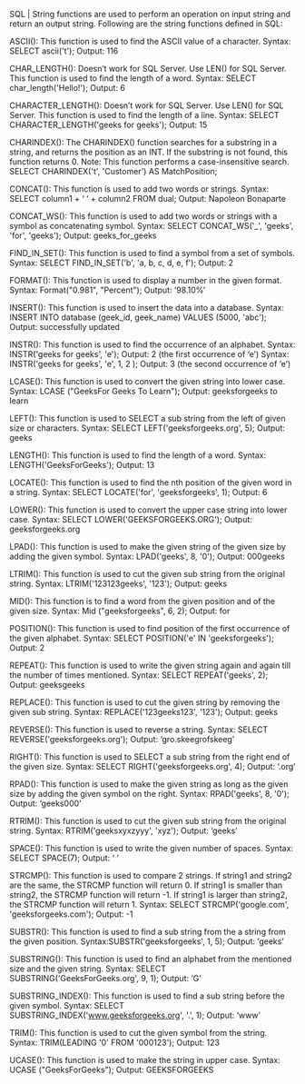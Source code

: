SQL | String functions are used to perform an operation on input string and return an output string.
Following are the string functions defined in SQL:

ASCII(): This function is used to find the ASCII value of a character.
Syntax: SELECT ascii('t');
Output: 116

CHAR_LENGTH(): Doesn’t work for SQL Server. Use LEN() for SQL Server. This function is used to find the length of a word.
Syntax: SELECT char_length('Hello!');
Output: 6

CHARACTER_LENGTH(): Doesn’t work for SQL Server. Use LEN() for SQL Server. This function is used to find the length of a line.
Syntax: SELECT CHARACTER_LENGTH('geeks for geeks');
Output: 15

CHARINDEX(): The CHARINDEX() function searches for a substring in a string, and returns the position as an INT. If the substring is not found, this function returns 0. Note: This function performs a case-insensitive search.
SELECT CHARINDEX('t', 'Customer') AS MatchPosition;

CONCAT(): This function is used to add two words or strings.
Syntax: SELECT column1 + ‘ ‘ + column2
FROM dual;
Output: Napoleon Bonaparte

CONCAT_WS(): This function is used to add two words or strings with a symbol as concatenating symbol.
Syntax: SELECT CONCAT_WS('_', 'geeks', 'for', 'geeks');
Output: geeks_for_geeks

FIND_IN_SET(): This function is used to find a symbol from a set of symbols.
Syntax: SELECT FIND_IN_SET('b', 'a, b, c, d, e, f');
Output: 2

FORMAT(): This function is used to display a number in the given format.
Syntax: Format("0.981", "Percent");
Output: ‘98.10%’

INSERT(): This function is used to insert the data into a database.
Syntax: INSERT INTO database (geek_id, geek_name) VALUES (5000, 'abc');
Output: successfully updated

INSTR(): This function is used to find the occurrence of an alphabet.
Syntax: INSTR('geeks for geeks', 'e');
Output: 2 (the first occurrence of ‘e’) Syntax: INSTR('geeks for geeks', 'e', 1, 2 );
Output: 3 (the second occurrence of ‘e’)

LCASE(): This function is used to convert the given string into lower case.
Syntax: LCASE ("GeeksFor Geeks To Learn");
Output: geeksforgeeks to learn

LEFT(): This function is used to SELECT a sub string from the left of given size or characters. Syntax: SELECT LEFT('geeksforgeeks.org', 5);
Output: geeks

LENGTH(): This function is used to find the length of a word.
Syntax: LENGTH('GeeksForGeeks');
Output: 13

LOCATE(): This function is used to find the nth position of the given word in a string.
Syntax: SELECT LOCATE('for', 'geeksforgeeks', 1);
Output: 6

LOWER(): This function is used to convert the upper case string into lower case.
Syntax: SELECT LOWER('GEEKSFORGEEKS.ORG');
Output: geeksforgeeks.org

LPAD(): This function is used to make the given string of the given size by adding the given symbol.
Syntax: LPAD('geeks', 8, '0');
Output:
000geeks

LTRIM(): This function is used to cut the given sub string from the original string.
Syntax: LTRIM('123123geeks', '123');
Output: geeks

MID(): This function is to find a word from the given position and of the given size.
Syntax: Mid ("geeksforgeeks", 6, 2);
Output: for

POSITION(): This function is used to find position of the first occurrence of the given alphabet. Syntax: SELECT POSITION('e' IN 'geeksforgeeks');
Output: 2

REPEAT(): This function is used to write the given string again and again till the number of times mentioned.
Syntax: SELECT REPEAT('geeks', 2);
Output: geeksgeeks

REPLACE(): This function is used to cut the given string by removing the given sub string.
Syntax: REPLACE('123geeks123', '123');
Output: geeks

REVERSE(): This function is used to reverse a string.
Syntax: SELECT REVERSE('geeksforgeeks.org');
Output: ‘gro.skeegrofskeeg’

RIGHT(): This function is used to SELECT a sub string from the right end of the given size. Syntax: SELECT RIGHT('geeksforgeeks.org', 4);
Output: ‘.org’

RPAD(): This function is used to make the given string as long as the given size by adding the given symbol on the right.
Syntax: RPAD('geeks', 8, '0');
Output: ‘geeks000’

RTRIM(): This function is used to cut the given sub string from the original string.
Syntax: RTRIM('geeksxyxzyyy', 'xyz');
Output: ‘geeks’

SPACE(): This function is used to write the given number of spaces.
Syntax: SELECT SPACE(7);
Output: ‘       ‘

STRCMP(): This function is used to compare 2 strings.
If string1 and string2 are the same, the STRCMP function will return 0.
If string1 is smaller than string2, the STRCMP function will return -1.
If string1 is larger than string2, the STRCMP function will return 1.
Syntax: SELECT STRCMP('google.com', 'geeksforgeeks.com');
Output: -1

SUBSTR(): This function is used to find a sub string from the a string from the given position. Syntax:SUBSTR('geeksforgeeks', 1, 5);
Output: ‘geeks’

SUBSTRING(): This function is used to find an alphabet from the mentioned size and the given string.
Syntax: SELECT SUBSTRING('GeeksForGeeks.org', 9, 1);
Output: ‘G’

SUBSTRING_INDEX(): This function is used to find a sub string before the given symbol.
Syntax: SELECT SUBSTRING_INDEX('www.geeksforgeeks.org', '.', 1);
Output: ‘www’

TRIM(): This function is used to cut the given symbol from the string.
Syntax: TRIM(LEADING '0' FROM '000123');
Output: 123

UCASE(): This function is used to make the string in upper case.
Syntax: UCASE ("GeeksForGeeks");
Output:
GEEKSFORGEEKS
